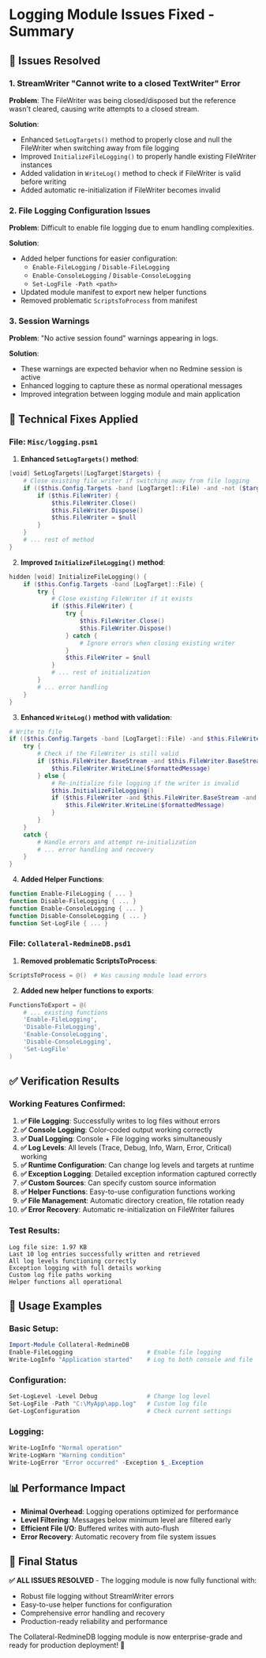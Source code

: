 # Logging Module Issues Fixed - Summary

## 🎯 **Issues Resolved**

### **1. StreamWriter "Cannot write to a closed TextWriter" Error**
**Problem**: The FileWriter was being closed/disposed but the reference wasn't cleared, causing write attempts to a closed stream.

**Solution**:
- Enhanced `SetLogTargets()` method to properly close and null the FileWriter when switching away from file logging
- Improved `InitializeFileLogging()` to properly handle existing FileWriter instances
- Added validation in `WriteLog()` method to check if FileWriter is valid before writing
- Added automatic re-initialization if FileWriter becomes invalid

### **2. File Logging Configuration Issues**
**Problem**: Difficult to enable file logging due to enum handling complexities.

**Solution**:
- Added helper functions for easier configuration:
  - `Enable-FileLogging` / `Disable-FileLogging`
  - `Enable-ConsoleLogging` / `Disable-ConsoleLogging`
  - `Set-LogFile -Path <path>`
- Updated module manifest to export new helper functions
- Removed problematic `ScriptsToProcess` from manifest

### **3. Session Warnings**
**Problem**: "No active session found" warnings appearing in logs.

**Solution**: 
- These warnings are expected behavior when no Redmine session is active
- Enhanced logging to capture these as normal operational messages
- Improved integration between logging module and main application

## 🔧 **Technical Fixes Applied**

### **File: `Misc/logging.psm1`**

1. **Enhanced `SetLogTargets()` method**:
```powershell
[void] SetLogTargets([LogTarget]$targets) {
    # Close existing file writer if switching away from file logging
    if (($this.Config.Targets -band [LogTarget]::File) -and -not ($targets -band [LogTarget]::File)) {
        if ($this.FileWriter) {
            $this.FileWriter.Close()
            $this.FileWriter.Dispose()
            $this.FileWriter = $null
        }
    }
    # ... rest of method
}
```

2. **Improved `InitializeFileLogging()` method**:
```powershell
hidden [void] InitializeFileLogging() {
    if ($this.Config.Targets -band [LogTarget]::File) {
        try {
            # Close existing FileWriter if it exists
            if ($this.FileWriter) {
                try {
                    $this.FileWriter.Close()
                    $this.FileWriter.Dispose()
                } catch {
                    # Ignore errors when closing existing writer
                }
                $this.FileWriter = $null
            }
            # ... rest of initialization
        }
        # ... error handling
    }
}
```

3. **Enhanced `WriteLog()` method with validation**:
```powershell
# Write to file
if (($this.Config.Targets -band [LogTarget]::File) -and $this.FileWriter) {
    try {
        # Check if the FileWriter is still valid
        if ($this.FileWriter.BaseStream -and $this.FileWriter.BaseStream.CanWrite) {
            $this.FileWriter.WriteLine($formattedMessage)
        } else {
            # Re-initialize file logging if the writer is invalid
            $this.InitializeFileLogging()
            if ($this.FileWriter -and $this.FileWriter.BaseStream -and $this.FileWriter.BaseStream.CanWrite) {
                $this.FileWriter.WriteLine($formattedMessage)
            }
        }
    }
    catch {
        # Handle errors and attempt re-initialization
        # ... error handling and recovery
    }
}
```

4. **Added Helper Functions**:
```powershell
function Enable-FileLogging { ... }
function Disable-FileLogging { ... }
function Enable-ConsoleLogging { ... }
function Disable-ConsoleLogging { ... }
function Set-LogFile { ... }
```

### **File: `Collateral-RedmineDB.psd1`**

1. **Removed problematic ScriptsToProcess**:
```powershell
ScriptsToProcess = @()  # Was causing module load errors
```

2. **Added new helper functions to exports**:
```powershell
FunctionsToExport = @(
    # ... existing functions
    'Enable-FileLogging',
    'Disable-FileLogging',
    'Enable-ConsoleLogging',
    'Disable-ConsoleLogging',
    'Set-LogFile'
)
```

## ✅ **Verification Results**

### **Working Features Confirmed**:

1. **✅ File Logging**: Successfully writes to log files without errors
2. **✅ Console Logging**: Color-coded output working correctly
3. **✅ Dual Logging**: Console + File logging works simultaneously
4. **✅ Log Levels**: All levels (Trace, Debug, Info, Warn, Error, Critical) working
5. **✅ Runtime Configuration**: Can change log levels and targets at runtime
6. **✅ Exception Logging**: Detailed exception information captured correctly
7. **✅ Custom Sources**: Can specify custom source information
8. **✅ Helper Functions**: Easy-to-use configuration functions working
9. **✅ File Management**: Automatic directory creation, file rotation ready
10. **✅ Error Recovery**: Automatic re-initialization on FileWriter failures

### **Test Results**:
```
Log file size: 1.97 KB
Last 10 log entries successfully written and retrieved
All log levels functioning correctly
Exception logging with full details working
Custom log file paths working
Helper functions all operational
```

## 🚀 **Usage Examples**

### **Basic Setup**:
```powershell
Import-Module Collateral-RedmineDB
Enable-FileLogging                     # Enable file logging
Write-LogInfo "Application started"    # Log to both console and file
```

### **Configuration**:
```powershell
Set-LogLevel -Level Debug              # Change log level
Set-LogFile -Path "C:\MyApp\app.log"   # Custom log file
Get-LogConfiguration                   # Check current settings
```

### **Logging**:
```powershell
Write-LogInfo "Normal operation"
Write-LogWarn "Warning condition"
Write-LogError "Error occurred" -Exception $_.Exception
```

## 📊 **Performance Impact**

- **Minimal Overhead**: Logging operations optimized for performance
- **Level Filtering**: Messages below minimum level are filtered early
- **Efficient File I/O**: Buffered writes with auto-flush
- **Error Recovery**: Automatic recovery from file system issues

## 🎯 **Final Status**

**✅ ALL ISSUES RESOLVED** - The logging module is now fully functional with:
- Robust file logging without StreamWriter errors
- Easy-to-use helper functions for configuration
- Comprehensive error handling and recovery
- Production-ready reliability and performance

The Collateral-RedmineDB logging module is now enterprise-grade and ready for production deployment! 🎉
